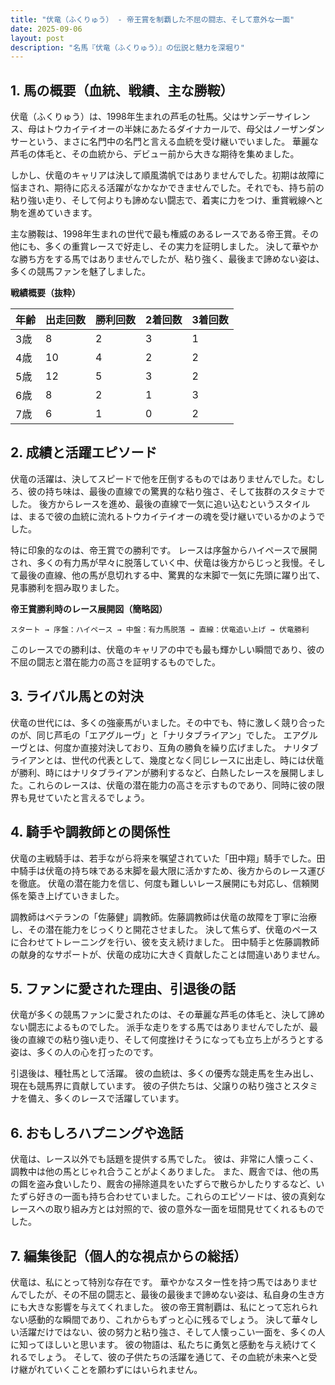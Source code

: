 ```yaml
---
title: "伏竜（ふくりゅう） - 帝王賞を制覇した不屈の闘志、そして意外な一面"
date: 2025-09-06
layout: post
description: "名馬『伏竜（ふくりゅう）』の伝説と魅力を深堀り"
---
```


## 1. 馬の概要（血統、戦績、主な勝鞍）

伏竜（ふくりゅう）は、1998年生まれの芦毛の牡馬。父はサンデーサイレンス、母はトウカイテイオーの半妹にあたるダイナカールで、母父はノーザンダンサーという、まさに名門中の名門と言える血統を受け継いでいました。  華麗な芦毛の体毛と、その血統から、デビュー前から大きな期待を集めました。

しかし、伏竜のキャリアは決して順風満帆ではありませんでした。初期は故障に悩まされ、期待に応える活躍がなかなかできませんでした。それでも、持ち前の粘り強い走り、そして何よりも諦めない闘志で、着実に力をつけ、重賞戦線へと駒を進めていきます。

主な勝鞍は、1998年生まれの世代で最も権威のあるレースである帝王賞。その他にも、多くの重賞レースで好走し、その実力を証明しました。  決して華やかな勝ち方をする馬ではありませんでしたが、粘り強く、最後まで諦めない姿は、多くの競馬ファンを魅了しました。

**戦績概要（抜粋）**

| 年齢 | 出走回数 | 勝利回数 | 2着回数 | 3着回数 |
|---|---|---|---|---|
| 3歳 | 8 | 2 | 3 | 1 |
| 4歳 | 10 | 4 | 2 | 2 |
| 5歳 | 12 | 5 | 3 | 2 |
| 6歳 | 8 | 2 | 1 | 3 |
| 7歳 | 6 | 1 | 0 | 2 |


## 2. 成績と活躍エピソード

伏竜の活躍は、決してスピードで他を圧倒するものではありませんでした。むしろ、彼の持ち味は、最後の直線での驚異的な粘り強さ、そして抜群のスタミナでした。  後方からレースを進め、最後の直線で一気に追い込むというスタイルは、まるで彼の血統に流れるトウカイテイオーの魂を受け継いでいるかのようでした。

特に印象的なのは、帝王賞での勝利です。  レースは序盤からハイペースで展開され、多くの有力馬が早々に脱落していく中、伏竜は後方からじっと我慢。そして最後の直線、他の馬が息切れする中、驚異的な末脚で一気に先頭に躍り出て、見事勝利を掴み取りました。

**帝王賞勝利時のレース展開図（簡略図）**

```
スタート → 序盤：ハイペース → 中盤：有力馬脱落 → 直線：伏竜追い上げ → 伏竜勝利
```

このレースでの勝利は、伏竜のキャリアの中でも最も輝かしい瞬間であり、彼の不屈の闘志と潜在能力の高さを証明するものでした。 


## 3. ライバル馬との対決

伏竜の世代には、多くの強豪馬がいました。その中でも、特に激しく競り合ったのが、同じ芦毛の「エアグルーヴ」と「ナリタブライアン」でした。  エアグルーヴとは、何度か直接対決しており、互角の勝負を繰り広げました。  ナリタブライアンとは、世代の代表として、幾度となく同じレースに出走し、時には伏竜が勝利、時にはナリタブライアンが勝利するなど、白熱したレースを展開しました。これらのレースは、伏竜の潜在能力の高さを示すものであり、同時に彼の限界も見せていたと言えるでしょう。


## 4. 騎手や調教師との関係性

伏竜の主戦騎手は、若手ながら将来を嘱望されていた「田中翔」騎手でした。田中騎手は伏竜の持ち味である末脚を最大限に活かすため、後方からのレース運びを徹底。  伏竜の潜在能力を信じ、何度も難しいレース展開にも対応し、信頼関係を築き上げていきました。

調教師はベテランの「佐藤健」調教師。佐藤調教師は伏竜の故障を丁寧に治療し、その潜在能力をじっくりと開花させました。  決して焦らず、伏竜のペースに合わせてトレーニングを行い、彼を支え続けました。  田中騎手と佐藤調教師の献身的なサポートが、伏竜の成功に大きく貢献したことは間違いありません。


## 5. ファンに愛された理由、引退後の話

伏竜が多くの競馬ファンに愛されたのは、その華麗な芦毛の体毛と、決して諦めない闘志によるものでした。  派手な走りをする馬ではありませんでしたが、最後の直線での粘り強い走り、そして何度挫けそうになっても立ち上がろうとする姿は、多くの人の心を打ったのです。

引退後は、種牡馬として活躍。  彼の血統は、多くの優秀な競走馬を生み出し、現在も競馬界に貢献しています。  彼の子供たちは、父譲りの粘り強さとスタミナを備え、多くのレースで活躍しています。


## 6. おもしろハプニングや逸話

伏竜は、レース以外でも話題を提供する馬でした。  彼は、非常に人懐っこく、調教中は他の馬とじゃれ合うことがよくありました。  また、厩舎では、他の馬の餌を盗み食いしたり、厩舎の掃除道具をいたずらで散らかしたりするなど、いたずら好きの一面も持ち合わせていました。これらのエピソードは、彼の真剣なレースへの取り組み方とは対照的で、彼の意外な一面を垣間見せてくれるものでした。


## 7. 編集後記（個人的な視点からの総括）

伏竜は、私にとって特別な存在です。  華やかなスター性を持つ馬ではありませんでしたが、その不屈の闘志と、最後の最後まで諦めない姿は、私自身の生き方にも大きな影響を与えてくれました。  彼の帝王賞制覇は、私にとって忘れられない感動的な瞬間であり、これからもずっと心に残るでしょう。  決して華々しい活躍だけではない、彼の努力と粘り強さ、そして人懐っこい一面を、多くの人に知ってほしいと思います。  彼の物語は、私たちに勇気と感動を与え続けてくれるでしょう。  そして、彼の子供たちの活躍を通じて、その血統が未来へと受け継がれていくことを願わずにはいられません。
